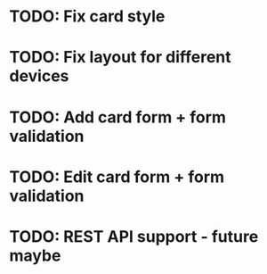 # TODO: Fix card style
# TODO: Fix layout for different devices
# TODO: Add card form + form validation
# TODO: Edit card form + form validation
# TODO: REST API support - future maybe